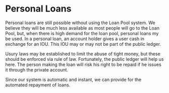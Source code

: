 # Personal Loans



Personal loans are still possible without using the Loan Pool system. We believe they will be much less available as most people will go to the Loan Pool, but, when there is high demand for the loan pool, personal loans my be used. In a personal loan, an account holder gives a user cash in exchange for an IOU. This IOU may or may not be part of the public ledger.



Usury laws may be established to limit the abuse of tight money, but these should be enforced via rule of law. Fortunately, the public ledger will help us here. The person making the loan will risk his right to be repaid if he issues it through the private account.



Since our system is automatic and instant, we can provide for the automated repayment of loans.


